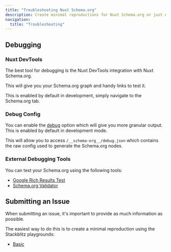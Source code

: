 ```yaml
---
title: "Troubleshooting Nuxt Schema.org"
description: Create minimal reproductions for Nuxt Schema.org or just experiment with the module.
navigation:
  title: "Troubleshooting"
---
```


## Debugging

### Nuxt DevTools

The best tool for debugging is the Nuxt DevTools integration with Nuxt Schema.org.

This will give you your Schema.org graph and handy links to test it.

This is enabled by default in development, simply navigate to the Schema.org tab.

### Debug Config

You can enable the [debug](/docs/schema-org/api/config#debug) option which will give you more granular output. This is enabled by default in development mode.

This will allow you to access `/__schema-org__/debug.json` which contains the raw config used to generate the Schema.org nodes.

### External Debugging Tools

You can test your Schema.org using the following tools:
- [Google Rich Results Test](https://search.google.com/test/rich-results)
- [Schema.org Validator](https://validator.schema.org/)

## Submitting an Issue

When submitting an issue, it's important to provide as much information as possible.

The easiest way to do this is to create a minimal reproduction using the Stackblitz playgrounds:

- [Basic](https://stackblitz.com/edit/nuxt-starter-z9np1t?file=app.vue)



